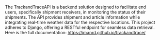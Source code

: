 The TrackandTraceAPI is a backend solution designed to facilitate end users, specifically shipment receivers, in monitoring the status of their shipments. The API provides shipment and article information while integrating real-time weather data for the respective locations. This project adheres to Django, offering a RESTful endpoint for seamless data retrieval.
Here is the full documentation: https://imanrd.github.io/trackandtrace/
